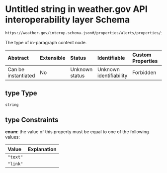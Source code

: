 # Untitled string in weather.gov API interoperability layer Schema

```txt
https://weather.gov/interop.schema.json#/properties/alerts/properties/items/items/properties/description/items/properties/nodes/items/properties/type
```

The type of in-paragraph content node.

| Abstract            | Extensible | Status         | Identifiable            | Custom Properties | Additional Properties | Access Restrictions | Defined In                                                                                                 |
| :------------------ | :--------- | :------------- | :---------------------- | :---------------- | :-------------------- | :------------------ | :--------------------------------------------------------------------------------------------------------- |
| Can be instantiated | No         | Unknown status | Unknown identifiability | Forbidden         | Allowed               | none                | [interop-layer.schema.json\*](../../../api-interop-layer/interop-layer.schema.json "open original schema") |

## type Type

`string`

## type Constraints

**enum**: the value of this property must be equal to one of the following values:

| Value    | Explanation |
| :------- | :---------- |
| `"text"` |             |
| `"link"` |             |
